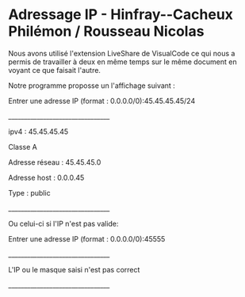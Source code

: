 # Adressage IP - Hinfray--Cacheux Philémon / Rousseau Nicolas

Nous avons utilisé l'extension LiveShare de VisualCode ce qui nous a permis de travailler à deux en même temps sur 
le même document en voyant ce que faisait l'autre.


Notre programme proposse un l'affichage suivant :

Entrer une adresse IP (format : 0.0.0.0/0):45.45.45.45/24

\________________________________

ipv4 : 45.45.45.45

Classe A

Adresse réseau : 45.45.45.0

Adresse host : 0.0.0.45

Type : public

\________________________________



Ou celui-ci si l'IP n'est pas valide: 

Entrer une adresse IP (format : 0.0.0.0/0):45555

\________________________________

L'IP ou le masque saisi n'est pas correct

\________________________________
